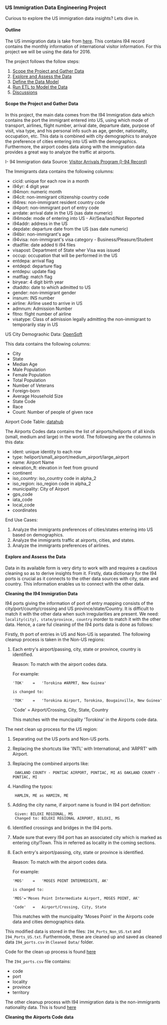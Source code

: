 
### US Immigration Data Engineering Project

Curious to explore the US immigration data insights? Lets dive in.

#### Outline 

The US immigration data is take from [here](https://travel.trade.gov/research/reports/i94/historical/2016.html). This contains I94 record contains the monthly information of international visitor information. For this project we will be using the data for 2016.

The project follows the follow steps:

1. [Scope the Project and Gather Data](#Scope-the-Project-and-Gather-Data)
2. [Explore and Assess the Data](#Explore-and-Assess-the-Data)
3. [Define the Data Model](#Define-the-Data-Model)
4. [Run ETL to Model the Data](#Run-ETL-to-Model-the-Data)
5. [Discussions](#Discussions)

#### Scope the Project and Gather Data

In this project, the main data comes from the I94 Immigration data which contains the port the immigrant entered into US, using which mode of transport, airlines, flight number, arrival date, departure date, purpose of visit, visa type, and his personal info such as age, gender, nationality, occupation, etc. This data is combined with city demographics to analyze the preference of cities entering into US with the demographics. Furthermore, the airport codes data along with the immigration data provides a great way to analyze the traffic at airports.

I- 94 Immigration data Source:  [Visitor Arrivals Program (I-94 Record)](https://travel.trade.gov/research/reports/i94/historical/2016.html)

The Immigrants data contains the following columns:

- cicid: unique for each row in a month
- i94yr: 4 digit year
- i94mon: numeric month
- i94cit: non-immigrant citizenship country code
- i94res: non-immigrant resident country code
- i94port: non-immigrant port of entry code
- arrdate: arrival date in the US (sas date numeric)
- i94mode: mode of entering into US - Air/Sea/land/Not Reported
- i94addr: address in the US
- depdate: departure date from the US (sas date numeric)
- i94bir: non-immigrant's age
- i94visa: non-immigrant's visa category - Business/Pleasure/Student 
- dtadfile: date added ti i94 files
- visapost: Department of State wher Visa was issued
- occup: occupation that will be performed in the US
- entdepa: arrival flag
- entdepd: departure flag
- entdepu: update flag
- matflag: match flag
- biryear: 4 digit birth year
- dtaddto: date to which admitted to US
- gender: non-immigrant gender
- insnum: INS number
- airline: Airline used to arrive in US
- admnum: Admission Number
- fltno: flight number of airline
- visatype: Class of admission legally admitting the non-immigrant to temporarily stay in US

US City Demograohic Data: [OpenSoft](https://public.opendatasoft.com/explore/dataset/us-cities-demographics/export/)

This data contains the following columns:

- City
- State
- Median Age
- Male Population
- Female Population
- Total Population
- Number of Veterans
- Foreign-born
- Average Household Size
- State Code
- Race
- Count: Number of people of given race

Airport Code Table: [datahub](https://datahub.io/core/airport-codes#data)

The Airports Codes data contains the list of airports/heliports of all kinds (small, medium and large) in the world. The followqing are the columns in this data:

- ident: unique identity to each row
- type: heliport/small_airport/medium_airport/large_airport
- name: Airport Name
- elevation_ft: elevation in feet from ground
- continent
- iso_country: iso_country code in alpha_2
- iso_region: iso_region code in alpha_2
- municipality: City of Airport
- gps_code
- iata_code
- local_code
- coordinates

End Use Cases:

1. Analyze the immigrants preferences of cities/states entering into US based on demographics.
2. Analyze the immigrants traffic at airports, cities, and states.
3. Analyze the immigrants preferences of airlines.

#### Explore and Assess the Data

Data in its available form is very dirty to work with and requires a cautious cleaning so as to derive insights from it. Firstly, data dictionary for the I94 ports is crucial as it connects to the other data sources with city, state and country. This information enables us to connect with the other data. 

**Cleaning the I94 Immigration Data**

I94 ports giving the information of port of  entry mapping consists of the city/port/county/crossing and US province/state/Country. It is difficult to match it with the other data when such irregularities are present. We need: `locality(city), state/province, country` inorder to match it with the other data. Hence, a care ful cleaning of the I94 ports data is done as follows:

Firstly, th port of entries in US and Non-US is separated.  The following cleanup process is taken in the Non-US regions:

1. Each entry's airport/passing, city, state or province, country is identified.

    Reason: To match with the airport codes data.
    
   For example:
   
	   'TOK'	=	'Torokina #ARPRT, New Guinea'
   
	   is changed to:
   
	   'TOK'	=	'Torokina Airport, Torokina, Bougainville, New Guinea'
   
   'Code'	=	Airport/Crossing, City, State, Country
   
   This matches with the muncipality 'Torokina' in the Airports code data.

The next clean up process for the US region:
1. Separating out the US ports and Non-US ports.
2. Replacing the shortcuts like 'INTL' with International, and 'ARPRT' with Airport.
3. Replacing the combined airports like:

        OAKLAND COUNTY - PONTIAC AIRPORT, PONTIAC, MI AS OAKLAND COUNTY - PONTIAC, MI
4. Handling the typos:

        HAMLIN, ME as HAMIIN, ME
5. Adding the city name, if airport name is found in I94 port definition:
        
        Given: BILOXI REGIONAL, MS
        Changed to: BILOXI REGIONAL AIRPORT, BILOXI, MS

6. Identified crossings and bridges in the I94 ports.
7. Made sure that every I94 port has an associated city which is marked as entering city/Town. This in referred as locality in the coming sections.
8. Each entry's airport/passing, city, state or province is identified.

    Reason: To match with the airport codes data.
    
   For example:
   
	   'MOS'	=	'MOSES POINT INTERMEDIATE, AK'
   
	   is changed to:
   
	   'MOS'='Moses Point Intermediate Airport, MOSES POINT, AK'
   
	   'Code'	=	Airport/Crossing, City, State
   
   This matches with the muncipality 'Moses Point' in the Airports code data and cities demographics data.

This modified data is stored in the files:
`I94_Ports_Non_US.txt` and `I94_Ports_US.txt`. Furthermode, these are cleaned up and saved as cleaned data `I94_ports.csv` in `Cleaned Data/` folder.

Code for the clean up process is found [here](https://github.com/VarunRaj7/US-Immigration-Data-Engineering-Project/blob/master/Preprocessing%20%2C%20Cleaning%20and%20Exploring/Cleaning%20the%20US%20I94%20ports.ipynb) 

 The `I94_ports.csv` file contains:
- code
- port
- locality
- province 
- territory

The other cleanup process with I94 immigration data is the non-immigrants nationality data. This is found [here](https://github.com/VarunRaj7/US-Immigration-Data-Engineering-Project/blob/master/Preprocessing%20%2C%20Cleaning%20and%20Exploring/Cleaning%20the%20countries%20mapping%20for%20Immigation%20data.ipynb) 

**Cleaning the Airports Code data**

